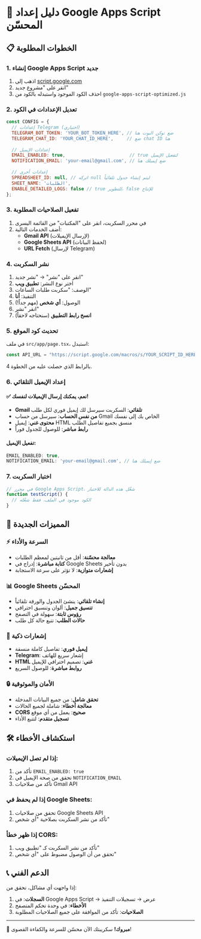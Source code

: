# 🚀 دليل إعداد Google Apps Script المحسّن

## 📋 الخطوات المطلوبة

### 1. إنشاء Google Apps Script جديد
1. اذهب إلى [script.google.com](https://script.google.com)
2. انقر على "مشروع جديد"
3. احذف الكود الموجود واستبدله بالكود من `google-apps-script-optimized.js`

### 2. تعديل الإعدادات في الكود
```javascript
const CONFIG = {
  // إعدادات Telegram (اختياري)
  TELEGRAM_BOT_TOKEN: 'YOUR_BOT_TOKEN_HERE', // ضع توكن البوت هنا
  TELEGRAM_CHAT_ID: 'YOUR_CHAT_ID_HERE',     // ضع chat ID هنا
  
  // إعدادات الإيميل
  EMAIL_ENABLED: true,                        // true لتفعيل الإيميل
  NOTIFICATION_EMAIL: 'your-email@gmail.com', // ضع إيميلك هنا
  
  // إعدادات أخرى
  SPREADSHEET_ID: null, // اتركه null ليتم إنشاء جدول تلقائياً
  SHEET_NAME: 'الطلبات',
  ENABLE_DETAILED_LOGS: false // true للتطوير، false للإنتاج
};
```

### 3. تفعيل الصلاحيات المطلوبة
1. في محرر السكربت، انقر على "المكتبات" من القائمة اليسرى
2. أضف الخدمات التالية:
   - **Gmail API** (لإرسال الإيميلات)
   - **Google Sheets API** (لحفظ البيانات)
   - **URL Fetch** (لإرسال Telegram)

### 4. نشر السكربت
1. انقر على "نشر" → "نشر جديد"
2. اختر نوع النشر: **تطبيق ويب**
3. الوصف: "سكربت طلبات الساعات"
4. التنفيذ: **أنا**
5. الوصول: **أي شخص** (مهم جداً!)
6. انقر "نشر"
7. **انسخ رابط التطبيق** (سنحتاجه لاحقاً)

### 5. تحديث كود الموقع
في ملف `src/app/page.tsx`، استبدل:
```typescript
const API_URL = "https://script.google.com/macros/s/YOUR_SCRIPT_ID_HERE/exec";
```
بالرابط الذي حصلت عليه من الخطوة 4.

### 6. إعداد الإيميل التلقائي

#### ✅ نعم، يمكنك إرسال الإيميلات لنفسك!
- **Gmail تلقائي**: السكربت سيرسل لك إيميل فوري لكل طلب
- **من نفس الحساب**: سيرسل من حساب Gmail الخاص بك إلى نفسك
- **محتوى غني**: إيميل HTML منسق بجميع تفاصيل الطلب
- **رابط مباشر**: للوصول للجدول فوراً

#### تفعيل الإيميل:
```javascript
EMAIL_ENABLED: true,
NOTIFICATION_EMAIL: 'your-email@gmail.com', // ضع إيميلك هنا
```

### 7. اختبار السكربت
```javascript
// في محرر Google Apps Script، شغّل هذه الدالة للاختبار
function testScript() {
  // الكود موجود في الملف، فقط شغّله
}
```

## 🚀 المميزات الجديدة

### ⚡ السرعة والأداء
- **معالجة محسّنة**: أقل من ثانيتين لمعظم الطلبات
- **كتابة مباشرة**: إدراج في Google Sheets بدون تأخير
- **إشعارات متوازية**: لا تؤثر على سرعة الاستجابة

### 📊 Google Sheets المحسّن
- **إنشاء تلقائي**: ينشئ الجدول والورقة تلقائياً
- **تنسيق جميل**: ألوان وتنسيق احترافي
- **رؤوس ثابتة**: سهولة في التصفح
- **حالات الطلب**: تتبع حالة كل طلب

### 📧 إشعارات ذكية
- **إيميل فوري**: تفاصيل كاملة منسقة
- **Telegram**: إشعار سريع للهاتف
- **HTML غني**: تصميم احترافي للإيميل
- **روابط مباشرة**: للوصول السريع

### 🔒 الأمان والموثوقية
- **تحقق شامل**: من جميع البيانات المدخلة
- **معالجة أخطاء**: شاملة لجميع الحالات
- **CORS صحيح**: يعمل من أي موقع
- **تسجيل متقدم**: لتتبع الأداء

## 🛠️ استكشاف الأخطاء

### إذا لم تصل الإيميلات:
1. تأكد من `EMAIL_ENABLED: true`
2. تحقق من صحة الإيميل في `NOTIFICATION_EMAIL`
3. تأكد من صلاحيات Gmail API

### إذا لم يحفظ في Google Sheets:
1. تحقق من صلاحيات Google Sheets API
2. تأكد من نشر السكربت بصلاحية "أي شخص"

### إذا ظهر خطأ CORS:
1. تأكد من نشر السكربت كـ "تطبيق ويب"
2. تحقق من أن الوصول مضبوط على "أي شخص"

## 📞 الدعم الفني
إذا واجهت أي مشاكل، تحقق من:
1. **السجلات**: في Google Apps Script → عرض → تسجيلات التنفيذ
2. **الأخطاء**: في وحدة تحكم المتصفح
3. **الصلاحيات**: تأكد من الموافقة على جميع الصلاحيات المطلوبة

---

🎉 **مبروك!** سكريبتك الآن محسّن للسرعة والكفاءة القصوى!
